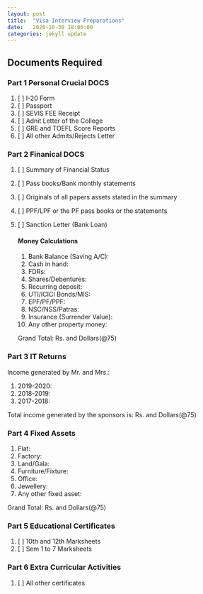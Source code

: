 ```yaml
---
layout: post
title:  "Visa Interview Preparations"
date:   2020-10-30 18:00:00
categories: jekyll update
---
```


## Documents Required

### Part 1 Personal Crucial DOCS

1. [ ] I-20 Form
2. [ ] Passport
3. [ ] SEVIS FEE Receipt
4. [ ] Adnit Letter of the College
5. [ ] GRE and TOEFL Score Reports
6. [ ] All other Admits/Rejects Letter

### Part 2 Finanical DOCS

1. [ ] Summary of Financial Status
2. [ ] Pass books/Bank monthly statements
3. [ ] Originals of all papers assets stated in the summary
4. [ ] PPF/LPF or the PF pass books or the statements     
5. [ ] Sanction Letter (Bank Loan)      



   #### Money Calculations

   1. Bank Balance (Saving A/C):
   2. Cash in hand:
   3. FDRs:
   4. Shares/Debentures:
   5. Recurring deposit:
   6. UTI/ICICI Bonds/MIS:
   7. EPF/PF/PPF:
   8. NSC/NSS/Patras:
   9. Insurance (Surrender Value):
   10. Any other property money:

   Grand Total: Rs. and Dollars(@75)

### Part 3 IT Returns

Income generated by Mr. and Mrs.:

1. 2019-2020:
2. 2018-2019:
3. 2017-2018:

Total income generated by the sponsors is: Rs. and Dollars(@75)

### Part 4 Fixed Assets

1. Flat:
2. Factory:
3. Land/Gala:
4. Furniture/Fixture:
5. Office:
6. Jewellery:
7. Any other fixed asset:

Grand Total: Rs. and Dollars(@75)

### Part 5 Educational Certificates

1. [ ] 10th and 12th Marksheets
2. [ ] Sem 1 to 7 Marksheets

### Part 6 Extra Curricular Activities

1. [ ] All other certificates
